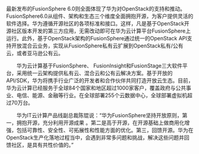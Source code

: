 

最新发布的FusionSphere 6.0则全面体现了华为对OpenStack的支持和推动。FusionSphere6.0从组件、架构和生态三个维度全面拥抱开源，为客户提供灵活的软件选择。华为遵循开源社区的各项标准和接口。这样，凡是基于OpenStack开源社区版本开发的第三方应用，无需改动即可在华为云计算平台FusionSphere上运行。此外，基于OpenStack架构的FusionSphere通过统一的OpenStack API支持开放混合云业务，实现从FusionSphere私有云扩展到OpenStack私有/公有云，或者亚马逊公有云。

　　华为云计算基于FusionSphere、 FusionInsight和FusionStage三大软件平台，采用统一云架构提供私有云、混合云和公有云解决方案。基于开放的API/SDK，华为将携手行业广泛的开发者和合作伙伴共同打造开放云生态。目前，华为云计算已经服务于全球84个国家和地区超过1000家客户，覆盖政府与公共事业、电信、能源、金融等行业。在全球部署255个云数据中心，全球部署虚拟机超过70万台。

　　华为IT云计算产品线副总裁陈锟说：“华为FusionSphere坚持开放原则，第一，拥抱开源，充分利用开源成果 。第二是高于开源，在开源基础上做商用化增强，包括可靠性、安全性、可拓展性和性能方面的优化。第三，回馈开源。华为在OpenStack生产化落地过程当中，会遇到非常多问题和挑战，解决这些问题并回馈社区，是具有共性价值的。”
